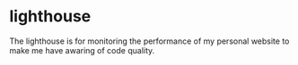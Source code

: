 # lighthouse

The lighthouse is for monitoring the performance of my personal website to make me have awaring of code quality.
